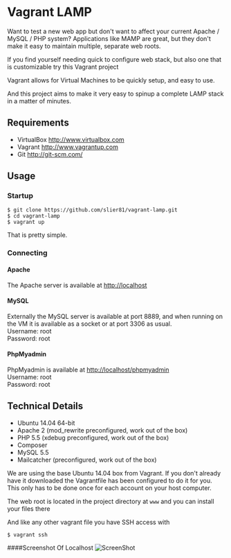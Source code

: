 Vagrant LAMP
============

Want to test a new web app but don't want to affect your current Apache / MySQL / PHP system?
Applications like MAMP are great, but they don't make it easy to maintain multiple, separate
web roots.

If you find yourself needing quick to configure web stack, but also one that is customizable try this Vagrant project

Vagrant allows for Virtual Machines to be quickly setup, and easy to use.

And this project aims to make it very easy to spinup a complete LAMP stack in a matter of minutes.

Requirements
------------
* VirtualBox <http://www.virtualbox.com>
* Vagrant <http://www.vagrantup.com>
* Git <http://git-scm.com/>

Usage
-----

### Startup
	$ git clone https://github.com/slier81/vagrant-lamp.git
	$ cd vagrant-lamp
	$ vagrant up

That is pretty simple.

### Connecting

#### Apache
The Apache server is available at <http://localhost>

#### MySQL
Externally the MySQL server is available at port 8889, and when running on the VM it is available as a socket or at port 3306 as usual.  
Username: root  
Password: root

#### PhpMyadmin
PhpMyadmin is available at <http://localhost/phpmyadmin>  
Username: root  
Password: root

Technical Details
-----------------
* Ubuntu 14.04 64-bit
* Apache 2 (mod_rewrite preconfigured, work out of the box)
* PHP 5.5 (xdebug preconfigured, work out of the box)
* Composer
* MySQL 5.5
* Mailcatcher (preconfigured, work out of the box)

We are using the base Ubuntu 14.04 box from Vagrant. If you don't already have it downloaded
the Vagrantfile has been configured to do it for you. This only has to be done once
for each account on your host computer.

The web root is located in the project directory at `www` and you can install your files there

And like any other vagrant file you have SSH access with

	$ vagrant ssh  

####Screenshot Of Localhost
![ScreenShot](http://i.imgur.com/EDHyAdM.png)

